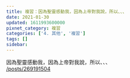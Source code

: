 ```yaml
---
title: 複習：因為聖靈感動我，因為上帝對我說，所以、、、
date: 2021-01-30
updated: 1611993600000
pixnet_category: 複習
categories: ['4. 其他', '複習']
tags: []
sidebar: 
---
```


<p>因為聖靈感動我，因為上帝對我說，所以、、、<br/>
<a href="/posts/269191504" target="_blank">/posts/269191504</a></p>
<p> </p>
